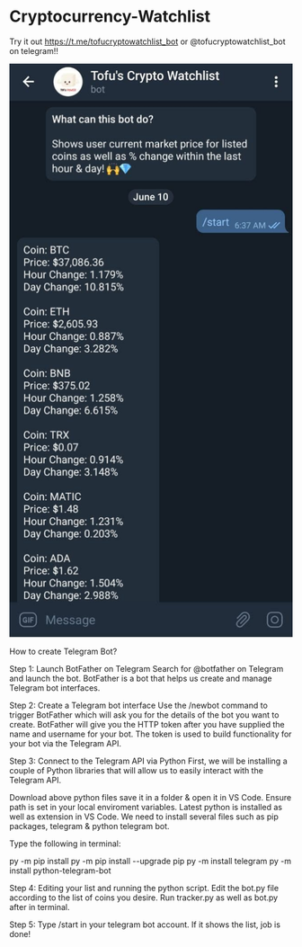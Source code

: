 # Cryptocurrency-Watchlist

Try it out https://t.me/tofucryptowatchlist_bot or @tofucryptowatchlist_bot on telegram!!

![alt text](https://github.com/khalis91/Cryptocurrency-Watchlist/blob/main/TofuCryptoTelegram.jpg?raw=true)


How to create Telegram Bot?

Step 1: Launch BotFather on Telegram
Search for @botfather on Telegram and launch the bot. BotFather is a bot that helps us create and manage Telegram bot interfaces.

Step 2: Create a Telegram bot interface
Use the /newbot command to trigger BotFather which will ask you for the details of the bot you want to create.
BotFather will give you the HTTP token after you have supplied the name and username for your bot. 
The token is used to build functionality for your bot via the Telegram API.

Step 3: Connect to the Telegram API via Python
First, we will be installing a couple of Python libraries that will allow us to easily interact with the Telegram API.

Download above python files save it in a folder & open it in VS Code. Ensure path is set in your local enviroment variables. Latest python is installed as well as extension in VS Code. We need to install several files such as pip packages, telegram & python telegram bot.

Type the following in terminal:

py -m pip install
py -m pip install --upgrade pip
py -m install telegram
py -m install python-telegram-bot

Step 4: Editing your list and running the python script.
Edit the bot.py file according to the list of coins you desire. Run tracker.py as well as bot.py after in terminal. 

Step 5:
Type /start in your telegram bot account. If it shows the list, job is done!
